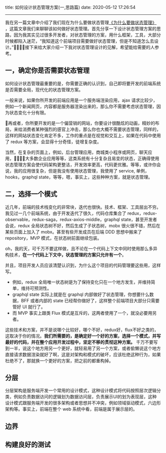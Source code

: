 title: 如何设计状态管理方案(一,思路篇)
date: 2020-05-12 17:26:54

---

我在另一篇文章中介绍了我们现在为什么要做状态管理[《为什么要做状态管理》
](https://www.chencanhao.com/Js/why-state-management)，这篇文章我们来聊聊该如何做好状态管理。首先分享一下设计状态管理方案的思路，因为我其实见过很多开发者，对状态管理的方案，用什么框架，工具，大部分时候都陷入迷茫，“我知道这个前端项目需要做好状态管理，但是不知道怎么去设计。”接下来给大家介绍一下我对状态管理设计的见解，希望能给需要的人参考。

## 一，确定你是否需要状态管理
如何设计状态管理最重要的是，你需要正确的认识到，自己即将要开发的前端系统是否需要全局，现代化的状态管理方案。

一般来说，如果你所开发的前端应用是一个服务端渲染应用，ajax 请求比较少，例如一个新闻网页，内容都是服务器渲染出来的，那么你不需要考虑状态管理，因为状态变化十分有限。

再或者，你所要开发的是一个偏营销的网站，你要设计很酷炫的动画，精妙的布局，来给消费者某种强烈的感官上冲击，那么你也大概不需要状态管理，同样的，这样的网站状态变化肯定不多，工作的重点是在视觉和交互上，如果在代码中使用了 redux 等方案，会显得十分奇怪，徒增复杂度。

当然，在复杂的页面上，例如，后台管理应用，商城类小程序或网页，聊天应用，大多数企业应用等等，这类系统有十分复杂且易变的状态，正确得使用状态管理方案会使代码架构更整洁，开发效率更高，代码更优雅。等等，或许你会说，我的应用很复杂，但是我没有使用状态管理，我使用了 service, 单例，hooks，graphql state，等等，嗯，事实上，这些种种方案，就是状态管理。

## 二，选择一个模式

近几年，前端的技术栈变化的非常块，迭代也很快。技术、框架、工具层出不穷。我见过一几个前端系统，由于开发迭代了很久，代码仓库集合了 redux，redux-observable，redux-saga，redux-axios-middle，graphql state，甚至开发者会说，redux 全局状态树不好，然后生成了子状态树，mobx 很火很不错，然后在某些页面上加入了 mobx。甚至有些开发成员在后端 DDD 思想中搬来了 repository，MVP 模式，在状态树前面继续包装。

oh，我的天，可千万不要这样做，且不论在一个代码上下文中同时使用那么多异构技术，**在一个代码上下文中，状态管理的方案只允许有一个**。

并且，项目开发人员应该清楚认识到，为什么这个项目的代码管理要这些用，这样写。

- 例如，redux 全局唯一状态树是为了保持变化只在一个地方发生，并维持简单，维持可预测性。
- graphql state 实际上就是在 graphql 内部做好了状态管理，你想要什么数据，BFF 或者内部的 state 已经帮你做好了，这样整个前端项目大部分只需要管好 UI 就行了。
- 而 MVP 事实上跟类 Flux 模式是互斥的，这两者使用了一个，就没必要用另者。

这些技术和方案，并不是说哪个比较好，哪个不好，redux好，flux不好之类的，这取决于你的情况。**我们所需要的，是确定好一个好的方案，选择一个模式，并写最好的代码，并在整个应用开发过程中，坚定不移的贯彻这种方案。** 千万不要写到一半，说这个地方用另一个更好，就轻易用了另一个方案，或者偷懒说这个地方直接请求数据渲染就好了啊，这是对架构和模式的破坏，应该杜绝这种行为，如果杜绝不了，那就换一个更好的方案，把之前的都重构掉。


## 分层
分层架构是服务端开发一个常用的设计模式，这种设计模式将代码按照层次逻辑分类，例如负责数据访问的逻辑划为数据访问层，负责展示UI的划为表现层，这种设计模式跟服务端开发的很多架构或者思想并不冲突，例如领域驱动模式，六边形架构等。事实上，前端在整个 web 系统中看，前端是属于展示层的。

## 边界

## 构建良好的测试


